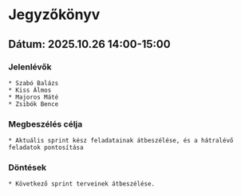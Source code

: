 # Jegyzőkönyv

## Dátum: 2025.10.26 14:00-15:00

### Jelenlévők

    * Szabó Balázs
    * Kiss Álmos
    * Majoros Máté
    * Zsibók Bence

### Megbeszélés célja

    * Aktuális sprint kész feladatainak átbeszélése, és a hátralévő feladatok pontosítása

### Döntések

    * Következő sprint terveinek átbeszélése.
